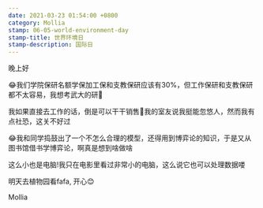 ```yaml
---
date: 2021-03-23 01:54:00 +0800
category: Mollia
stamp: 06-05-world-environment-day
stamp-title: 世界环境日
stamp-description: 国际日
---
```


<p>
晚上好

😂我们学院保研名额学保加工保和支教保研应该有30%，但工作保研和支教保研都不太容易，我想考武大的研🤨

我如果直接去工作的话，倒是可以干干销售🤣我的室友说我挺能忽悠人，然而我有点社恐，这关不好过

😂我和同学捣鼓出了一个不怎么合理的模型，还得用到博弈论的知识，于是又从图书馆借书学博弈论，啊真是想到啥做啥

这么小也是电脑!我只在电影里看过非常小的电脑，这么说它也可以处理数据喽

明天去植物园看fafa, 开心😊

Mollia
</p>